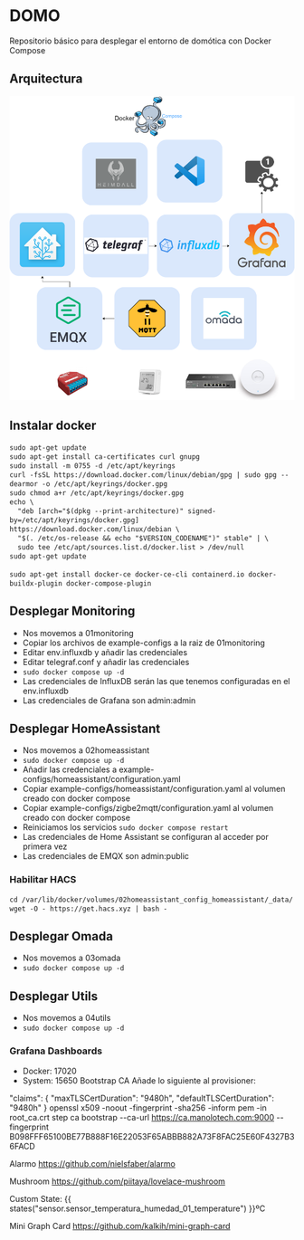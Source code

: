 # DOMO
Repositorio básico para desplegar el entorno de domótica con Docker Compose

## Arquitectura
![alt text](https://github.com/ManoloTech/domo/blob/main/images/arch.png)

## Instalar docker

```
sudo apt-get update
sudo apt-get install ca-certificates curl gnupg
sudo install -m 0755 -d /etc/apt/keyrings
curl -fsSL https://download.docker.com/linux/debian/gpg | sudo gpg --dearmor -o /etc/apt/keyrings/docker.gpg
sudo chmod a+r /etc/apt/keyrings/docker.gpg
echo \
  "deb [arch="$(dpkg --print-architecture)" signed-by=/etc/apt/keyrings/docker.gpg] https://download.docker.com/linux/debian \
  "$(. /etc/os-release && echo "$VERSION_CODENAME")" stable" | \
  sudo tee /etc/apt/sources.list.d/docker.list > /dev/null
sudo apt-get update

sudo apt-get install docker-ce docker-ce-cli containerd.io docker-buildx-plugin docker-compose-plugin
```

## Desplegar Monitoring
* Nos movemos a 01monitoring
* Copiar los archivos de example-configs a la raiz de 01monitoring
* Editar env.influxdb y añadir las credenciales
* Editar telegraf.conf y añadir las credenciales
* ```sudo docker compose up -d```
* Las credenciales de InfluxDB serán las que tenemos configuradas en el env.influxdb
* Las credenciales de Grafana son admin:admin

## Desplegar HomeAssistant
* Nos movemos a 02homeassistant
* ```sudo docker compose up -d```
* Añadir las credenciales a example-configs/homeassistant/configuration.yaml
* Copiar example-configs/homeassistant/configuration.yaml al volumen creado con docker compose
* Copiar example-configs/zigbe2mqtt/configuration.yaml al volumen creado con docker compose
* Reiniciamos los servicios ```sudo docker compose restart```
* Las credenciales de Home Assistant se configuran al acceder por primera vez
* Las credenciales de EMQX son admin:public

### Habilitar HACS

```
cd /var/lib/docker/volumes/02homeassistant_config_homeassistant/_data/
wget -O - https://get.hacs.xyz | bash -
```

## Desplegar Omada
* Nos movemos a 03omada
* ```sudo docker compose up -d```

## Desplegar Utils
* Nos movemos a 04utils
* ```sudo docker compose up -d```

### Grafana Dashboards
* Docker: 17020
* System: 15650
Bootstrap CA
Añade lo siguiente al provisioner:

 "claims": {
                                    "maxTLSCertDuration": "9480h",
                                    "defaultTLSCertDuration": "9480h"
                                }
openssl x509 -noout -fingerprint -sha256 -inform pem -in root_ca.crt step ca bootstrap --ca-url https://ca.manolotech.com:9000 --fingerprint B098FFF65100BE77B888F16E22053F65ABBB882A73F8FAC25E60F4327B36FACD

Alarmo
https://github.com/nielsfaber/alarmo

Mushroom
https://github.com/piitaya/lovelace-mushroom

Custom State: {{ states("sensor.sensor_temperatura_humedad_01_temperature") }}ºC

Mini Graph Card
https://github.com/kalkih/mini-graph-card

